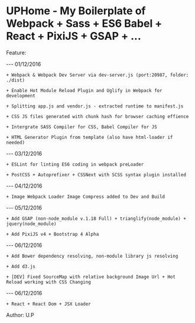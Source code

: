 # UPHome - My Boilerplate of Webpack + Sass + ES6 Babel + React + PixiJS + GSAP + ...

Feature:

--- 01/12/2016

    + Webpack & Webpack Dev Server via dev-server.js (port:20987, folder: ./dist)

    + Enable Hot Module Reload Plugin and Uglify in Webpack for development

    + Splitting app.js and vendor.js - extracted runtime to manifest.js

    + CSS JS files generated with chunk hash for browser caching effience

    + Intergrate SASS Compiler for CSS, Babel Compiler for JS

    + HTML Generator Plugin from template (also have html-loader if needed)

--- 03/12/2016

    + ESLint for linting ES6 coding in webpack preLoader

    + PostCSS + Autoprefixer + CSSNext with SCSS syntax plugin installed

--- 04/12/2016

    + Image Webpack Loader Image Compress added to Dev and Build

--- 05/12/2016

    + Add GSAP (non-node_module v.1.18 Full) + trianglify(node_module) + jquery(node_module)

    + Add PixiJS v4 + Bootstrap 4 Alpha

--- 06/12/2016

    + Add Bower dependency resolving, non-module library js resolving

    + Add d3.js

    + [DEV] Fixed SourceMap with relative background Image Url + Hot Reload working with CSS Changing

--- 06/12/2016

    + React + React Dom + JSX Loader

Author: U.P